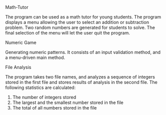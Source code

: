 Math-Tutor

The program can be used as a math tutor for young students. The program displays a menu allowing the user to select an addition or subtraction problem. Two random numbers are generated for students to solve. The final selection of the menu will let the user quit the program.

Numeric Game 

Generating numeric patterns. It consists of an input validation method, and a menu-driven main method. 

File Analysis

 The program takes two file names, and analyzes a sequence of integers stored in the first file and stores results of analysis in the second file. The following statistics are calculated: 
 1. The number of integers stored 
 2. The largest and the smallest number stored in the file 
 3. The total of all numbers stored in the file
